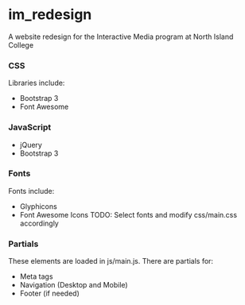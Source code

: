 # im_redesign
A website redesign for the Interactive Media program at North Island College

### CSS
Libraries include:
* Bootstrap 3
* Font Awesome

### JavaScript
* jQuery
* Bootstrap 3

### Fonts
Fonts include:
* Glyphicons
* Font Awesome Icons
TODO: Select fonts and modify css/main.css accordingly

### Partials
These elements are loaded in js/main.js. There are partials for:
* Meta tags
* Navigation (Desktop and Mobile)
* Footer (if needed)
